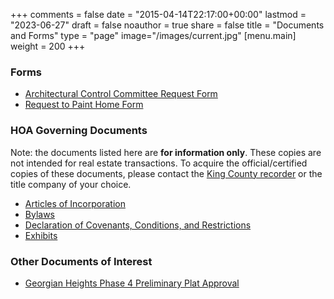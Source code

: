 +++
comments = false
date = "2015-04-14T22:17:00+00:00"
lastmod = "2023-06-27"
draft = false
noauthor = true
share = false
title = "Documents and Forms"
type = "page"
image="/images/current.jpg"
[menu.main]
weight = 200
+++

### Forms
* [Architectural Control Committee Request Form](/docs/ACC_Request_Form_2017.pdf)
* [Request to Paint Home Form](/docs/Request_to_Paint_Home_Form.pdf)

### HOA Governing Documents

Note: the documents listed here are **for information only**. These copies are not intended for real estate transactions. To acquire the official/certified copies of these documents, please contact the [King County recorder](https://kingcounty.gov/depts/records-licensing/recorders-office.aspx) or the title company of your choice.

* [Articles of Incorporation](/docs/Recorded_ArticlesOfIncorporation.pdf)
* [Bylaws](/docs/Recorded_Bylaws.pdf)
* [Declaration of Covenants, Conditions, and Restrictions](/docs/Recorded_CCRs.pdf)
* [Exhibits](/docs/Recorded_Exhibits.pdf)

### Other Documents of Interest
* [Georgian Heights Phase 4 Preliminary Plat Approval](/docs/PPA04104.pdf)